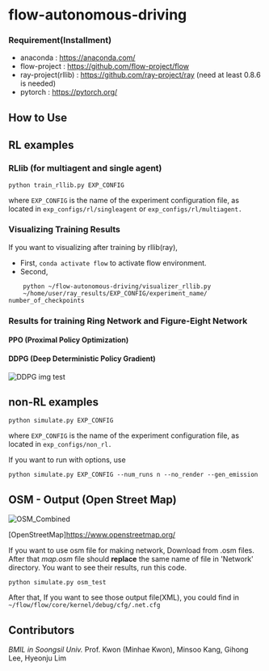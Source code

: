 # flow-autonomous-driving

### Requirement(Installment)

- anaconda : https://anaconda.com/
- flow-project : https://github.com/flow-project/flow
- ray-project(rllib) : https://github.com/ray-project/ray (need at least 0.8.6 is needed)
- pytorch : https://pytorch.org/
## How to Use


## RL examples
### RLlib (for multiagent and single agent)

```shell script
python train_rllib.py EXP_CONFIG
```

where `EXP_CONFIG` is the name of the experiment configuration file, as located in `exp_configs/rl/singleagent` or `exp_configs/rl/multiagent.`
### Visualizing Training Results
If you want to visualizing after training by rllib(ray), 
- First, ```conda activate flow``` to activate flow environment.
- Second,
```shell script
    python ~/flow-autonomous-driving/visualizer_rllib.py 
    ~/home/user/ray_results/EXP_CONFIG/experiment_name/ number_of_checkpoints
```
### Results for training Ring Network and Figure-Eight Network
#### PPO (Proximal Policy Optimization)

#### DDPG (Deep Deterministic Policy Gradient)
![DDPG img test](https://user-images.githubusercontent.com/59332148/91112418-0d53ec80-e6be-11ea-9ba5-40dfce5b9caf.png)



## non-RL examples

```shell script
python simulate.py EXP_CONFIG
```

where `EXP_CONFIG` is the name of the experiment configuration file, as located in `exp_configs/non_rl.`

If you want to run with options, use
```shell script
python simulate.py EXP_CONFIG --num_runs n --no_render --gen_emission
```

## OSM - Output (Open Street Map)
![OSM_Combined](https://user-images.githubusercontent.com/59332148/91114406-ccaaa200-e6c2-11ea-932b-cfc2f18a6669.png)

[OpenStreetMap]https://www.openstreetmap.org/ 

If you want to use osm file for making network, Download from .osm files. After that _map.osm_ file should **replace** the same name of file in 'Network' directory.
You want to see their results, run this code.

```shell script
python simulate.py osm_test
```

After that, If you want to see those output file(XML), you could find in `~/flow/flow/core/kernel/debug/cfg/.net.cfg`




## Contributors
_BMIL in Soongsil Univ._
Prof. Kwon (Minhae Kwon), 
Minsoo Kang, 
Gihong Lee, 
Hyeonju Lim
